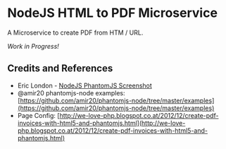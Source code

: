 # NodeJS HTML to PDF Microservice

A Microservice to create PDF from HTM / URL.

*Work in Progress!*

## Credits and References

- Eric London - [NodeJS PhantomJS Screenshot](http://ericlondon.com/2014/04/04/nodejs-phantomjs-screenshot-via-express.html)
- @amir20 phantomjs-node examples: [https://github.com/amir20/phantomjs-node/tree/master/examples](https://github.com/amir20/phantomjs-node/tree/master/examples)
- Page Config: [http://we-love-php.blogspot.co.at/2012/12/create-pdf-invoices-with-html5-and-phantomjs.html](http://we-love-php.blogspot.co.at/2012/12/create-pdf-invoices-with-html5-and-phantomjs.html)
